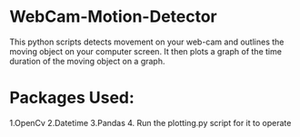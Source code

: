 # WebCam-Motion-Detector
This python scripts detects movement on your web-cam and outlines the moving object on your computer screen. It then plots a graph of the time duration of the moving object on a graph.

# Packages Used:
1.OpenCv
2.Datetime
3.Pandas
4. Run the plotting.py script for it to operate
